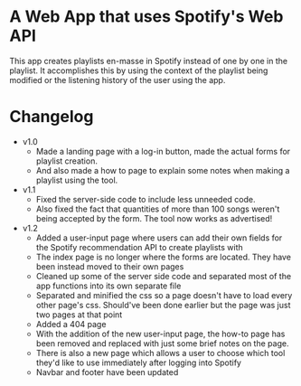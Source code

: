 # A Web App that uses Spotify's Web API
This app creates playlists en-masse in Spotify instead of one by one in the playlist. It accomplishes this by using the context of the playlist being modified or the listening history of the user using the app.

# Changelog
* v1.0 
    * Made a landing page with a log-in button, made the actual forms for playlist creation.
    * And also made a how to page to explain some notes when making a playlist using the tool.
* v1.1 
    * Fixed the server-side code to include less unneeded code. 
    * Also fixed the fact that quantities of more than 100 songs weren't being accepted by the form. The tool now works as advertised!
* v1.2
    * Added a user-input page where users can add their own fields for the Spotify recommendation API to create playlists with
    * The index page is no longer where the forms are located. They have been instead moved to their own pages
    * Cleaned up some of the server side code and separated most of the app functions into its own separate file
    * Separated and minified the css so a page doesn't have to load every other page's css. Should've been done earlier but the page was just two pages at that point
    * Added a 404 page
    * With the addition of the new user-input page, the how-to page has been removed and replaced with just some brief notes on the page.
    * There is also a new page which allows a user to choose which tool they'd like to use immediately after logging into Spotify
    * Navbar and footer have been updated